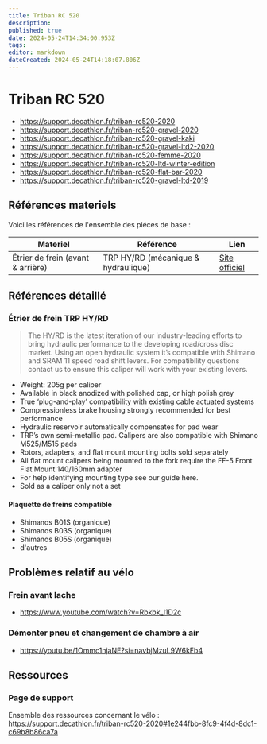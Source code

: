 ```yaml
---
title: Triban RC 520
description: 
published: true
date: 2024-05-24T14:34:00.953Z
tags: 
editor: markdown
dateCreated: 2024-05-24T14:18:07.806Z
---
```


# Triban RC 520

- <https://support.decathlon.fr/triban-rc520-2020>
- <https://support.decathlon.fr/triban-rc520-gravel-2020>
- <https://support.decathlon.fr/triban-rc520-gravel-kaki>
- <https://support.decathlon.fr/triban-rc520-gravel-ltd2-2020>
- <https://support.decathlon.fr/triban-rc520-femme-2020>
- <https://support.decathlon.fr/triban-rc520-ltd-winter-edition>
- <https://support.decathlon.fr/triban-rc520-flat-bar-2020>
- <https://support.decathlon.fr/triban-rc520-gravel-ltd-2019>

## Références materiels

Voici les références de l'ensemble des piéces de base :

| Materiel | Référence | Lien
|---|---|---
| Étrier de frein (avant & arrière) | TRP HY/RD (mécanique & hydraulique) | [Site officiel](https://trpcycling.com/product/hy-rd/)

## Références détaillé

### Étrier de frein TRP HY/RD

> The HY/RD is the latest iteration of our industry-leading efforts to bring hydraulic performance to the developing road/cross disc market. Using an open hydraulic system it’s compatible with Shimano and SRAM 11 speed road shift levers. For compatibility questions contact us to ensure this caliper will work with your existing levers.


- Weight: 205g per caliper
- Available in black anodized with polished cap, or high polish grey
- True ‘plug-and-play’ compatibility with existing cable actuated systems
- Compressionless brake housing strongly recommended for best performance
- Hydraulic reservoir automatically compensates for pad wear
- TRP’s own semi-metallic pad. Calipers are also compatible with Shimano M525/M515 pads
- Rotors, adapters, and flat mount mounting bolts sold separately
- All flat mount calipers being mounted to the fork require the FF-5 Front Flat Mount 140/160mm adapter
- For help identifying mounting type see our guide here.
- Sold as a caliper only not a set

#### Plaquette de freins compatible

- Shimanos B01S (organique)
- Shimanos B03S (organique)
- Shimanos B05S (organique)
- d'autres

## Problèmes relatif au vélo

### Frein avant lache

- <https://www.youtube.com/watch?v=Rbkbk_l1D2c>

### Démonter pneu et changement de chambre à air

- <https://youtu.be/1Ommc1njaNE?si=navbjMzuL9W6kFb4>

## Ressources

### Page de support

Ensemble des ressources concernant le vélo : <https://support.decathlon.fr/triban-rc520-2020#1e244fbb-8fc9-4f4d-8dc1-c69b8b86ca7a>
